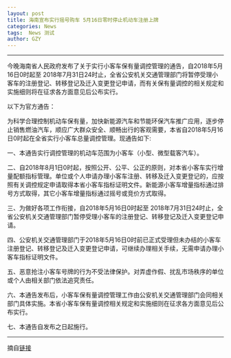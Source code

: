 ```yaml
---
layout: post
title: 海南宣布实行摇号购车 5月16日零时停止机动车注册上牌
categories: News
tags:  News 测试
author: GZY
---
```


*****

今晚海南省人民政府发布了关于实行小客车保有量调控管理的通告，自2018年5月16日0时起至 2018年7月31日24时止，全省公安机关交通管理部门将暂停受理小客车的注册登记、转移登记及迁入变更登记申请，而有关保有量调控的相关规定和实施细则将在征求各方面意见后公布实行。

以下为官方通告：

为科学合理控制机动车保有量，加快新能源汽车和节能环保汽车推广应用，逐步停止销售燃油汽车，顺应广大群众安全、顺畅出行的客观需要，本省自2018年5月16日0时起在全省实行小客车总量调控管理。现通告如下:

一、本通告实行调控管理的机动车范围为小客车（小型、微型载客汽车）。

二、自2018年8月1日0时起，按照公开、公平、公正的原则，对本省小客车实行增量配额指标管理。单位或个人申请办理小客车注册、转移及迁入变更登记的，应按照有关调控规定申请取得本省小客车指标证明文件。新能源小客车增量指标通过排号方式取得，其它小客车增量指标通过摇号或竞价方式取得。

三、为做好各项工作衔接，自2018年5月16日0时起至 2018年7月31日24时止，全省公安机关交通管理部门暂停受理小客车的注册登记、转移登记及迁入变更登记申请。

四、公安机关交通管理部门于2018年5月16日0时前已正式受理但未办结的小客车注册登记、转移登记及迁入变更登记申请，可继续办理相关手续，无需申请办理小客车指标证明文件。

五、恶意抢注小客车号牌的行为不受法律保护。对弄虚作假、扰乱市场秩序的单位或个人由相关部门依法追究责任。

六、本通告发布后，小客车保有量调控管理工作由公安机关交通管理部门会同相关部门具体实施。本省小客车保有量调控相关规定和实施细则在征求各方面意见后公布实行。

七、本通告自发布之日起施行。

*****

摘自[链接](http://auto.qq.com/a/20180515/036773.htm)